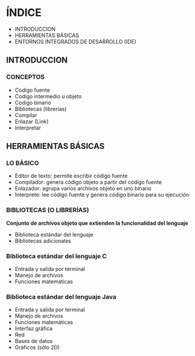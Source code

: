 # ÍNDICE
  * INTRODUCCION
  * HERRAMIENTAS BÁSICAS
  * ENTORNOS INTEGRADOS DE DESARROLLO (IDE)

## INTRODUCCION
  ### CONCEPTOS
   * Codigo fuente
   * Codigo intermedio u objeto
   * Codigo binario
   * Bibliotecas (librerías)
   * Compilar
   * Enlazar (Link)
   * Interpretar

## HERRAMIENTAS BÁSICAS
  ### LO BÁSICO
   * Editor de texto: permite escribir código fuente
   * Compilador: genera código objeto a partir del código fuente
   * Enlazador: agrupa varios archivos objeto en uno binario
   * Interprete: lee código fuente y genera código binario para su ejecución
    
  ### BIBLIOTECAS (O LIBRERÍAS)
   **Conjunto de archivos objeto que extienden la funcionalidad del lenguaje**
   * Biblioteca estándar del lenguaje
   * Bibliotecas adicionales
  
   ### Biblioteca estándar del lenguaje C
   * Entrada y salida por terminal
   * Manejo de archivos
   * Funciones matemáticas
   ### Biblioteca estándar del lenguaje Java
   * Entrada y salida por terminal
   * Manejo de archivos
   * Funciones matemáticas
   * Interfaz gráfica
   * Red
   * Bases de datos
   * Gráficos (sólo 2D)
    
